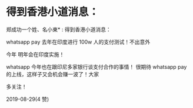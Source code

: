 # 得到香港小道消息：

郑成功一个姓、名小東* : 得到香港小道消息：

whatsapp pay 去年在印度进行 100w 人的支付测试！不出意外

今年 明年会在印度实施！

whatsapp 今年也在跟印尼多家银行谈支付合作的事情！ 很期待 whatsapp pay 的上线，这样子又会机会赚一波了！大家

多关注！

2019-08-29(4 赞)